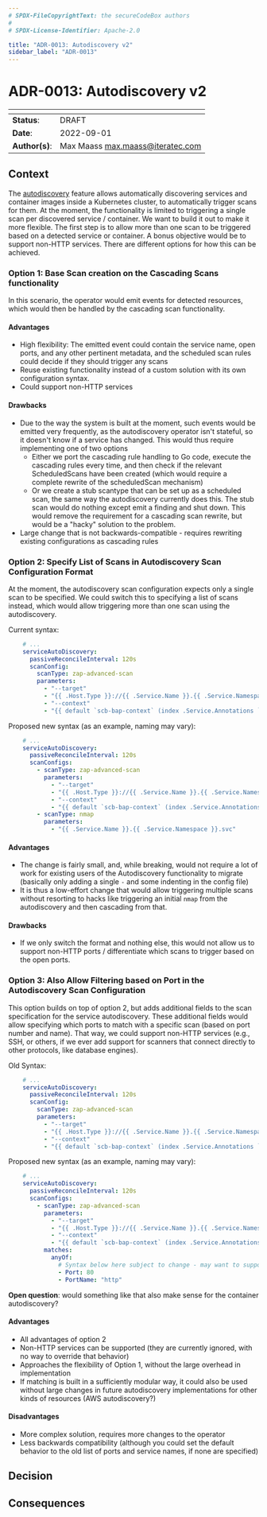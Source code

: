 ```yaml
---
# SPDX-FileCopyrightText: the secureCodeBox authors
#
# SPDX-License-Identifier: Apache-2.0

title: "ADR-0013: Autodiscovery v2"
sidebar_label: "ADR-0013"
---
```

# ADR-0013: Autodiscovery v2

| <!-- -->       | <!-- --> |
|----------------|----------|
| **Status**:    | DRAFT |
| **Date**:      | 2022-09-01 |
| **Author(s)**: | Max Maass <max.maass@iteratec.com> |

## Context

The [autodiscovery](https://www.securecodebox.io/docs/how-tos/autodiscovery) feature allows automatically discovering services and container images inside a Kubernetes cluster, to automatically trigger scans for them. At the moment, the functionality is limited to triggering a single scan per discovered service / container. We want to build it out to make it more flexible. The first step is to allow more than one scan to be triggered based on a detected service or container. A bonus objective would be to support non-HTTP services. There are different options for how this can be achieved.


### Option 1: Base Scan creation on the Cascading Scans functionality

In this scenario, the operator would emit events for detected resources, which would then be handled by the cascading scan functionality.

#### Advantages

- High flexibility: The emitted event could contain the service name, open ports, and any other pertinent metadata, and the scheduled scan rules could decide if they should trigger any scans
- Reuse existing functionality instead of a custom solution with its own configuration syntax.
- Could support non-HTTP services

#### Drawbacks

- Due to the way the system is built at the moment, such events would be emitted very frequently, as the autodiscovery operator isn't stateful, so it doesn't know if a service has changed. This would thus require implementing one of two options
  - Either we port the cascading rule handling to Go code, execute the cascading rules every time, and then check if the relevant ScheduledScans have been created (which would require a complete rewrite of the scheduledScan mechanism)
  - Or we create a stub scantype that can be set up as a scheduled scan, the same way the autodiscovery currently does this. The stub scan would do nothing except emit a finding and shut down. This would remove the requirement for a cascading scan rewrite, but would be a "hacky" solution to the problem.
- Large change that is not backwards-compatible - requires rewriting existing configurations as cascading rules


### Option 2: Specify List of Scans in Autodiscovery Scan Configuration Format

At the moment, the autodiscovery scan configuration expects only a single scan to be specified. We could switch this to specifying a list of scans instead, which would allow triggering more than one scan using the autodiscovery.

Current syntax:
```yaml
    # ...
    serviceAutoDiscovery:
      passiveReconcileInterval: 120s
      scanConfig:
        scanType: zap-advanced-scan
        parameters:
          - "--target"
          - "{{ .Host.Type }}://{{ .Service.Name }}.{{ .Service.Namespace }}.svc:{{ .Host.Port }}"
          - "--context"
          - "{{ default `scb-bap-context` (index .Service.Annotations `auto-discovery.securecodebox.io/zap-advanced-context`) }}"
```

Proposed new syntax (as an example, naming may vary):
```yaml
    # ...
    serviceAutoDiscovery:
      passiveReconcileInterval: 120s
      scanConfigs:
        - scanType: zap-advanced-scan
          parameters:
            - "--target"
            - "{{ .Host.Type }}://{{ .Service.Name }}.{{ .Service.Namespace }}.svc:{{ .Host.Port }}"
            - "--context"
            - "{{ default `scb-bap-context` (index .Service.Annotations `auto-discovery.securecodebox.io/zap-advanced-context`) }}"
        - scanType: nmap
          parameters:
            - "{{ .Service.Name }}.{{ .Service.Namespace }}.svc"
```

#### Advantages

- The change is fairly small, and, while breaking, would not require a lot of work for existing users of the Autodiscovery functionality to migrate (basically only adding a single `-` and some indenting in the config file)
- It is thus a low-effort change that would allow triggering multiple scans without resorting to hacks like triggering an initial `nmap` from the autodiscovery and then cascading from that.

#### Drawbacks

- If we only switch the format and nothing else, this would not allow us to support non-HTTP ports / differentiate which scans to trigger based on the open ports.


### Option 3: Also Allow Filtering based on Port in the Autodiscovery Scan Configuration

This option builds on top of option 2, but adds additional fields to the scan specification for the service autodiscovery. These additional fields would allow specifying which ports to match with a specific scan (based on port number and name). That way, we could support non-HTTP services (e.g., SSH, or others, if we ever add support for scanners that connect directly to other protocols, like database engines). 

Old Syntax:
```yaml
    # ...
    serviceAutoDiscovery:
      passiveReconcileInterval: 120s
      scanConfig:
        scanType: zap-advanced-scan
        parameters:
          - "--target"
          - "{{ .Host.Type }}://{{ .Service.Name }}.{{ .Service.Namespace }}.svc:{{ .Host.Port }}"
          - "--context"
          - "{{ default `scb-bap-context` (index .Service.Annotations `auto-discovery.securecodebox.io/zap-advanced-context`) }}"
```

Proposed new syntax (as an example, naming may vary):
```yaml
    # ...
    serviceAutoDiscovery:
      passiveReconcileInterval: 120s
      scanConfigs:
        - scanType: zap-advanced-scan
          parameters:
            - "--target"
            - "{{ .Host.Type }}://{{ .Service.Name }}.{{ .Service.Namespace }}.svc:{{ .Host.Port }}"
            - "--context"
            - "{{ default `scb-bap-context` (index .Service.Annotations `auto-discovery.securecodebox.io/zap-advanced-context`) }}"
          matches:
            anyOf:
              # Syntax below here subject to change - may want to support lists of ports, RegEx matching for the port name, etc.
              - Port: 80
              - PortName: "http"
```

**Open question**: would something like that also make sense for the container autodiscovery?

#### Advantages

- All advantages of option 2
- Non-HTTP services can be supported (they are currently ignored, with no way to override that behavior)
- Approaches the flexibility of Option 1, without the large overhead in implementation
- If matching is built in a sufficiently modular way, it could also be used without large changes in future autodiscovery implementations for other kinds of resources (AWS autodiscovery?)

#### Disadvantages

- More complex solution, requires more changes to the operator
- Less backwards compatibility (although you could set the default behavior to the old list of ports and service names, if none are specified)

## Decision


## Consequences

